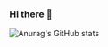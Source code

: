 ### Hi there 👋

![Anurag's GitHub stats](https://github-readme-stats.vercel.app/api?username=AnthonyLlactahuaman\&bg_color=30,e96443,904e95\&title_color=fff\&text_color=fff)

